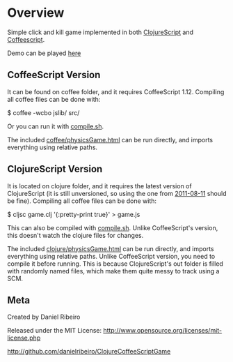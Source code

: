 Overview
==============

Simple click and kill game implemented in both [ClojureScript](https://github.com/clojure/clojurescript/wiki) and [Coffeescript](http://jashkenas.github.com/coffee-script/).

Demo can be played [here](http://danielribeiro.github.com/ClojureCoffeeScriptGame/)

CoffeeScript Version
----
It can be found on coffee folder, and it requires CoffeeScript 1.12. Compiling all coffee files can be done with:

   $ coffee -wcbo jslib/ src/

Or you can run it with [compile.sh](https://github.com/danielribeiro/ClojureCoffeeScriptGame/blob/master/coffee/compile.sh).

The included [coffee/physicsGame.html](https://github.com/danielribeiro/ClojureCoffeeScriptGame/blob/master/coffee/physicsGame.html) can be run directly, and imports everything using relative paths.


ClojureScript Version
----
It is located on clojure folder, and it requires the latest version of ClojureScript (it is still unversioned, so using the one from [2011-08-11](https://github.com/clojure/clojurescript/commits/master) should be fine). Compiling all coffee files can be done with:

   $ cljsc game.clj '{:pretty-print true}' > game.js

This can also be compiled with [compile.sh](https://github.com/danielribeiro/ClojureCoffeeScriptGame/blob/master/clojure/compile.sh). Unlike CoffeeScript's version, this doesn't watch the clojure files for changes.

The included [clojure/physicsGame.html](https://github.com/danielribeiro/ClojureCoffeeScriptGame/blob/master/clojure/physicsGame.html) can be run directly, and imports everything using relative paths. Unlike CoffeeScript version, you need to compile it before running. This is because ClojureScript's out folder is filled with randomly named files, which make them quite messy to track using a SCM.

Meta
----

Created by Daniel Ribeiro

Released under the MIT License: http://www.opensource.org/licenses/mit-license.php

http://github.com/danielribeiro/ClojureCoffeeScriptGame

